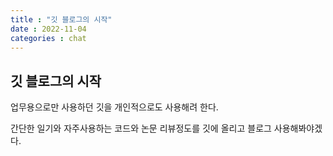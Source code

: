 ```yaml
---
title : "깃 블로그의 시작"
date : 2022-11-04
categories : chat
---
```

## 깃 블로그의 시작
업무용으로만 사용하던 깃을 개인적으로도 사용해려 한다.

간단한 일기와 자주사용하는 코드와 논문 리뷰정도를 깃에 올리고 블로그 사용해봐야겠다.